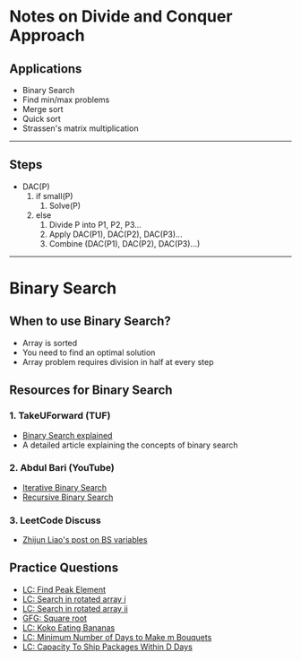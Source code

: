# Notes on Divide and Conquer Approach
## Applications
- Binary Search
- Find min/max problems
- Merge sort
- Quick sort
- Strassen's matrix multiplication

---

## Steps

- DAC(P)
   1. if small(P)
      1. Solve(P)
   2. else
      1. Divide P into P1, P2, P3...
      2. Apply DAC(P1), DAC(P2), DAC(P3)...
      3. Combine (DAC(P1), DAC(P2), DAC(P3)...)

---
# Binary Search

## When to use Binary Search?

- Array is sorted
- You need to find an optimal solution 
- Array problem requires division in half at every step

## Resources for Binary Search

### 1. TakeUForward (TUF)
- [Binary Search explained](https://takeuforward.org/data-structure/binary-search-explained/)  
- A detailed article explaining the concepts of binary search

### 2. Abdul Bari (YouTube)
- [Iterative Binary Search](https://youtu.be/C2apEw9pgtw?si=TsYxyG3druzepIws)  
- [Recursive Binary Search](https://youtu.be/uEUXGcc2VXM?si=tZoKSV2PuOACHIAJ) 

### 3. LeetCode Discuss
- [Zhijun Liao's post on BS variables](https://leetcode.com/discuss/general-discussion/786126/Python-Powerful-Ultimate-Binary-Search-Template.-Solved-many-problems)

## Practice Questions
- [LC: Find Peak Element](https://leetcode.com/problems/find-peak-element/)
- [LC: Search in rotated array i](https://leetcode.com/problems/search-in-rotated-sorted-array/)
- [LC: Search in rotated array ii](https://leetcode.com/problems/search-in-rotated-sorted-array-ii/)
- [GFG: Square root](https://www.geeksforgeeks.org/problems/square-root/0)
- [LC: Koko Eating Bananas](https://leetcode.com/problems/koko-eating-bananas/)
- [LC: Minimum Number of Days to Make m Bouquets](https://leetcode.com/problems/minimum-number-of-days-to-make-m-bouquets/)
- [LC: Capacity To Ship Packages Within D Days](https://leetcode.com/problems/capacity-to-ship-packages-within-d-days/)
